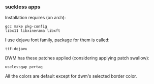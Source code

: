 ### suckless apps

Installation requires (on arch):
```
gcc make pkg-config
libx11 libxinerama libxft
```

I use dejavu font family, package for them is called:
```
ttf-dejavu
```

DWM has these patches applied (considering applying patch swallow):
```
uselessgap pertag
```

All the colors are default except for dwm's selected border color.
